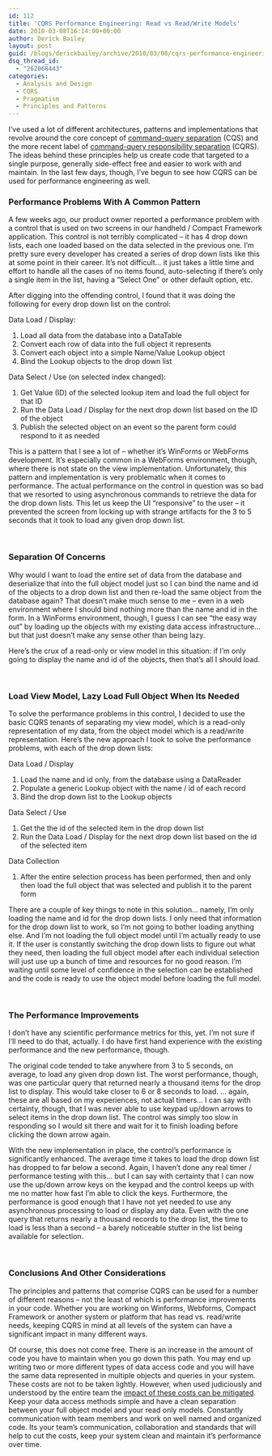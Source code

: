 ```yaml
---
id: 112
title: 'CQRS Performance Engineering: Read vs Read/Write Models'
date: 2010-03-08T16:14:00+00:00
author: Derick Bailey
layout: post
guid: /blogs/derickbailey/archive/2010/03/08/cqrs-performance-engineering-read-vs-read-write-models.aspx
dsq_thread_id:
  - "262068443"
categories:
  - Analysis and Design
  - CQRS
  - Pragmatism
  - Principles and Patterns
---
```

I&rsquo;ve used a lot of different architectures, patterns and implementations that revolve around the core concept of [command-query separation](http://en.wikipedia.org/wiki/Command-query_separation) (CQS) and the more recent label of [command-query responsibility separation](http://www.udidahan.com/2009/12/09/clarified-cqrs/) (CQRS). The ideas behind these principles help us create code that targeted to a single purpose, generally side-effect free and easier to work with and maintain. In the last few days, though, I&rsquo;ve begun to see how CQRS can be used for performance engineering as well.

### Performance Problems With A Common Pattern

A few weeks ago, our product owner reported a performance problem with a control that is used on two screens in our handheld / Compact Framework application. This control is not terribly complicated &ndash; it has 4 drop down lists, each one loaded based on the data selected in the previous one. I&rsquo;m pretty sure every developer has created a series of drop down lists like this at some point in their career. It&rsquo;s not difficult&hellip; it just takes a little time and effort to handle all the cases of no items found, auto-selecting if there&rsquo;s only a single item in the list, having a &ldquo;Select One&rdquo; or other default option, etc. 

After digging into the offending control, I found that it was doing the following for every drop down list on the control:

Data Load / Display:

  1. Load all data from the database into a DataTable
  2. Convert each row of data into the full object it represents
  3. Convert each object into a simple Name/Value Lookup object
  4. Bind the Lookup objects to the drop down list

Data Select / Use (on selected index changed):

  1. Get Value (ID) of the selected lookup item and load the full object for that ID
  2. Run the Data Load / Display for the next drop down list based on the ID of the object
  3. Publish the selected object on an event so the parent form could respond to it as needed

This is a pattern that I see a lot of &ndash; whether it&rsquo;s WinForms or WebForms development. It&rsquo;s especially common in a WebForms environment, though, where there is not state on the view implementation. Unfortunately, this pattern and implementation is very problematic when it comes to performance. The actual performance on the control in question was so bad that we resorted to using asynchronous commands to retrieve the data for the drop down lists. This let us keep the UI &ldquo;responsive&rdquo; to the user &ndash; it prevented the screen from locking up with strange artifacts for the 3 to 5 seconds that it took to load any given drop down list.

&nbsp;

### Separation Of Concerns

Why would I want to load the entire set of data from the database and deserialize that into the full object model just so I can bind the name and id of the objects to a drop down list and then re-load the same object from the database again? That doesn&rsquo;t make much sense to me &ndash; even in a web environment where I should bind nothing more than the name and id in the form. In a WinForms environment, though, I guess I can see &ldquo;the easy way out&rdquo; by loading up the objects with my existing data access infrastructure&hellip; but that just doesn&rsquo;t make any sense other than being lazy. 

Here&rsquo;s the crux of a read-only or view model in this situation: if I&rsquo;m only going to display the name and id of the objects, then that&rsquo;s all I should load.

&nbsp;

### Load View Model, Lazy Load Full Object When Its Needed

To solve the performance problems in this control, I decided to use the basic CQRS tenants of separating my view model, which is a read-only representation of my data, from the object model which is a read/write representation. Here&rsquo;s the new approach I took to solve the performance problems, with each of the drop down lists:

Data Load / Display

  1. Load the name and id only, from the database using a DataReader
  2. Populate a generic Lookup object with the name / id of each record
  3. Bind the drop down list to the Lookup objects

Data Select / Use

  1. Get the the id of the selected item in the drop down list
  2. Run the Data Load / Display for the next drop down list based on the id of the selected item

Data Collection

  1. After the entire selection process has been performed, then and only then load the full object that was selected and publish it to the parent form

There are a couple of key things to note in this solution&hellip; namely, I&rsquo;m only loading the name and id for the drop down lists. I only need that information for the drop down list to work, so I&rsquo;m not going to bother loading anything else. And I&rsquo;m not loading the full object model until I&rsquo;m actually ready to use it. If the user is constantly switching the drop down lists to figure out what they need, then loading the full object model after each individual selection will just use up a bunch of time and resources for no good reason. I&rsquo;m waiting until some level of confidence in the selection can be established and the code is ready to use the object model before loading the full model.

&nbsp;

### The Performance Improvements

I don&rsquo;t have any scientific performance metrics for this, yet. I&rsquo;m not sure if I&rsquo;ll need to do that, actually. I do have first hand experience with the existing performance and the new performance, though.

The original code tended to take anywhere from 3 to 5 seconds, on average, to load any given drop down list. The worst performance, though, was one particular query that returned nearly a thousand items for the drop list to display. This would take closer to 6 or 8 seconds to load. &hellip; again, these are all based on my experiences, not actual timers&hellip; I can say with certainty, though, that I was never able to use keypad up/down arrows to select items in the drop down list. The control was simply too slow in responding so I would sit there and wait for it to finish loading before clicking the down arrow again.

With the new implementation in place, the control&rsquo;s performance is significantly enhanced. The average time it takes to load the drop down list has dropped to far below a second. Again, I haven&rsquo;t done any real timer / performance testing with this&hellip; but I can say with certainty that I can now use the up/down arrow keys on the keypad and the control keeps up with me no matter how fast I&rsquo;m able to click the keys. Furthermore, the performance is good enough that I have not yet needed to use any asynchronous processing to load or display any data. Even with the one query that returns nearly a thousand records to the drop list, the time to load is less than a second &ndash; a barely noticeable stutter in the list being available for selection.

&nbsp;

### Conclusions And Other Considerations

The principles and patterns that comprise CQRS can be used for a number of different reasons &ndash; not the least of which is performance improvements in your code. Whether you are working on Winforms, Webforms, Compact Framework or another system or platform that has read vs. read/write needs, keeping CQRS in mind at all levels of the system can have a significant impact in many different ways. 

Of course, this does not come free. There is an increase in the amount of code you have to maintain when you go down this path. You may end up writing two or more different types of data access code and you will have the same data represented in multiple objects and queries in your system. These costs are not to be taken lightly. However, when used judiciously and understood by the entire team the [impact of these costs can be mitigated](http://codebetter.com/blogs/gregyoung/archive/2010/02/15/cqrs-is-more-work-because-of-the-read-model.aspx). Keep your data access methods simple and have a clean separation between your full object model and your read only models. Constantly communication with team members and work on well named and organized code. Its your team&rsquo;s communication, collaboration and standards that will help to cut the costs, keep your system clean and maintain it&rsquo;s performance over time.